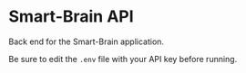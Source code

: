 # Smart-Brain API

Back end for the Smart-Brain application.

Be sure to edit the `.env` file with your API key before running.

